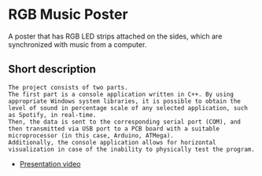 # RGB Music Poster
A poster that has RGB LED strips attached on the sides, which are synchronized with music from a computer.

## Short description
    The project consists of two parts.
    The first part is a console application written in C++. By using appropriate Windows system libraries, it is possible to obtain the level of sound in percentage scale of any selected application, such as Spotify, in real-time.
    Then, the data is sent to the corresponding serial port (COM), and then transmitted via USB port to a PCB board with a suitable microprocessor (in this case, Arduino, ATMega).
    Additionally, the console application allows for horizontal visualization in case of the inability to physically test the program.

 - [Presentation video](https://www.youtube.com/watch?v=CLIl3UMk534)
